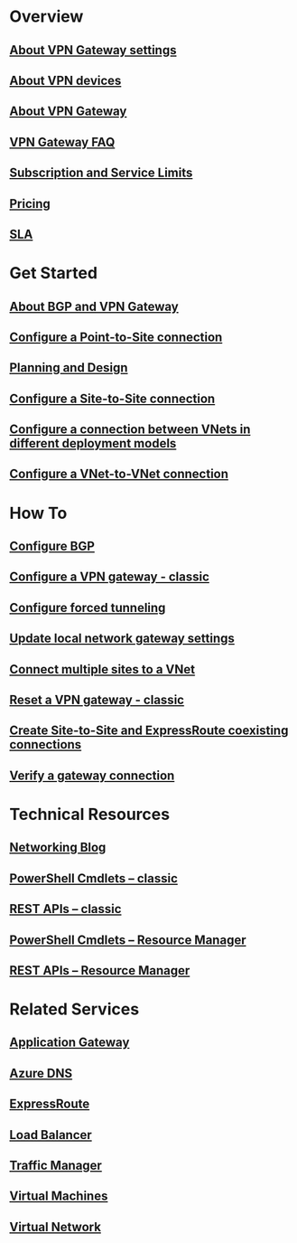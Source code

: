 # Overview
## [About VPN Gateway settings](vpn-gateway-about-vpn-gateway-settings.md)
## [About VPN devices](vpn-gateway-about-vpn-devices.md)
## [About VPN Gateway](vpn-gateway-about-vpngateways.md)
## [VPN Gateway FAQ](vpn-gateway-vpn-faq.md)
## [Subscription and Service Limits](azure-subscription-service-limits/#networking-limits.md)
## [Pricing](https://azure.microsoft.com/pricing/details/vpn-gateway/)
## [SLA](https://azure.microsoft.com/support/legal/sla/)
# Get Started
## [About BGP and VPN Gateway](vpn-gateway-bgp-overview.md)
## [Configure a Point-to-Site connection](vpn-gateway-howto-point-to-site-rm-ps.md)
## [Planning and Design](vpn-gateway-plan-design.md)
## [Configure a Site-to-Site connection](vpn-gateway-howto-site-to-site-resource-manager-portal.md)
## [Configure a connection between VNets in different deployment models](vpn-gateway-connect-different-deployment-models-portal.md)
## [Configure a VNet-to-VNet connection](vpn-gateway-vnet-vnet-rm-ps.md)
# How To
## [Configure BGP](vpn-gateway-bgp-resource-manager-ps.md)
## [Configure a VPN gateway - classic](vpn-gateway-configure-vpn-gateway-mp.md)
## [Configure forced tunneling](vpn-gateway-forced-tunneling-rm.md)
## [Update local network gateway settings](vpn-gateway-modify-local-network-gateway.md)
## [Connect multiple sites to a VNet](vpn-gateway-multi-site.md)
## [Reset a VPN gateway - classic](vpn-gateway-resetgw-classic.md)
## [Create Site-to-Site and ExpressRoute coexisting connections](expressroute-coexist.md)
## [Verify a gateway connection](vpn-gateway-verify-connection-resource-manager.md)
# Technical Resources
## [Networking Blog](https://azure.microsoft.com/blog/topics/networking/)
## [PowerShell Cmdlets &#x2013; classic](https://msdn.microsoft.com/en-us/library/azure/mt270335)
## [REST APIs &#x2013; classic](https://msdn.microsoft.com/en-us/library/azure/jj154113)
## [PowerShell Cmdlets &#x2013; Resource Manager](https://msdn.microsoft.com/en-us/library/azure/mt163510)
## [REST APIs &#x2013; Resource Manager](https://msdn.microsoft.com/en-us/library/azure/mt163859)
# Related Services
## [Application Gateway](https://azure.microsoft.com/documentation/services/application-gateway/)
## [Azure DNS](https://azure.microsoft.com/documentation/services/dns/)
## [ExpressRoute](https://azure.microsoft.com/documentation/services/expressroute/)
## [Load Balancer](https://azure.microsoft.com/documentation/services/load-balancer/)
## [Traffic Manager](https://azure.microsoft.com/documentation/services/traffic-manager/)
## [Virtual Machines](https://azure.microsoft.com/documentation/services/virtual-machines/)
## [Virtual Network](https://azure.microsoft.com/documentation/services/virtual-network/)
